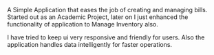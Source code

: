 A Simple Application that eases the job of creating and managing bills. Started out as an Academic Project, later on I just enhanced the functionality of application to Manage Inventory also.

I have tried to keep ui very responsive and friendly for users. Also the application handles data intelligently for faster operations.